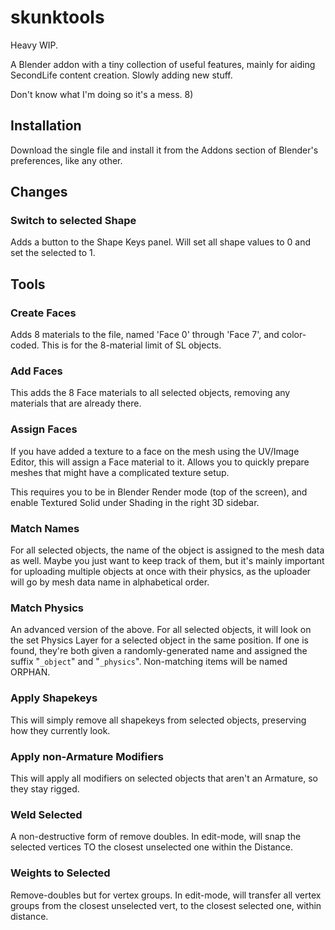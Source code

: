 # skunktools
Heavy WIP.

A Blender addon with a tiny collection of useful features, mainly for aiding SecondLife content creation. Slowly adding new stuff.

Don't know what I'm doing so it's a mess. 8)
## Installation ##
Download the single file and install it from the Addons section of Blender's preferences, like any other.
## Changes ##
### Switch to selected Shape ###
Adds a button to the Shape Keys panel. Will set all shape values to 0 and set the selected to 1. 
## Tools ##
### Create Faces ###
Adds 8 materials to the file, named 'Face 0' through 'Face 7', and color-coded. This is for the 8-material limit of SL objects.

### Add Faces ###
This adds the 8 Face materials to all selected objects, removing any materials that are already there.

### Assign Faces ###
If you have added a texture to a face on the mesh using the UV/Image Editor, this will assign a Face material to it. Allows you to quickly prepare meshes that might have a complicated texture setup.

This requires you to be in Blender Render mode (top of the screen), and enable Textured Solid under Shading in the right 3D sidebar.

### Match Names ###
For all selected objects, the name of the object is assigned to the mesh data as well. Maybe you just want to keep track of them, but it's mainly important for uploading multiple objects at once with their physics, as the uploader will go by mesh data name in alphabetical order.

### Match Physics ###
An advanced version of the above. For all selected objects, it will look on the set Physics Layer for a selected object in the same position. If one is found, they're both given a randomly-generated name and assigned the suffix "`_object`" and "`_physics`". Non-matching items will be named ORPHAN.

### Apply Shapekeys ###
This will simply remove all shapekeys from selected objects, preserving how they currently look.

### Apply non-Armature Modifiers ###
This will apply all modifiers on selected objects that aren't an Armature, so they stay rigged.

### Weld Selected ###
A non-destructive form of remove doubles. In edit-mode, will snap the selected vertices TO the closest unselected one within the Distance.

### Weights to Selected ###
Remove-doubles but for vertex groups. In edit-mode, will transfer all vertex groups from the closest unselected vert, to the closest selected one, within distance.
